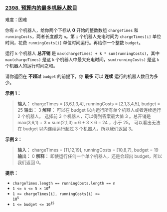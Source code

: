### [2398\. 预算内的最多机器人数目](https://leetcode.cn/problems/maximum-number-of-robots-within-budget/)

难度：困难

你有 `n` 个机器人，给你两个下标从 **0** 开始的整数数组 `chargeTimes` 和 `runningCosts`，两者长度都为 `n`。第 `i` 个机器人充电时间为 `chargeTimes[i]` 单位时间，花费 `runningCosts[i]` 单位时间运行。再给你一个整数 `budget`。

运行 `k` 个机器人 **总开销** 是 `max(chargeTimes) + k * sum(runningCosts)`，其中 `max(chargeTimes)` 是这 `k` 个机器人中最大充电时间，`sum(runningCosts)` 是这 `k` 个机器人的运行时间之和。

请你返回在 **不超过** `budget` 的前提下，你 **最多** 可以 **连续** 运行的机器人数目为多少。

**示例 1：**

> **输入：** chargeTimes = [3,6,1,3,4], runningCosts = [2,1,3,4,5], budget = 25
> **输出：** 3
> **解释：**
> 可以在 budget 以内运行所有单个机器人或者连续运行 2 个机器人。
> 选择前 3 个机器人，可以得到答案最大值 3 。总开销是 max(3,6,1) + 3 &times; sum(2,1,3) = 6 + 3 &times; 6 = 24 ，小于 25。
> 可以看出无法在 budget 以内连续运行超过 3 个机器人，所以我们返回 3。

**示例 2：**

> **输入：** chargeTimes = [11,12,19], runningCosts = [10,8,7], budget = 19
> **输出：** 0
> **解释：** 即使运行任何一个单个机器人，还是会超出 budget，所以我们返回 0。

**提示：**

- `chargeTimes.length == runningCosts.length == n`
- <code>1 <= n <= 5 &times; 10<sup>4</sup></code>
- <code>1 <= chargeTimes[i], runningCosts[i] <= 10<sup>5</sup></code>
- <code>1 <= budget <= 10<sup>15</sup></code>
